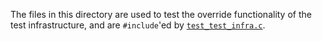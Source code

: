 The files in this directory are used to test the override functionality of the
test infrastructure, and are `#include`'ed by
[`test_test_infra.c`](../../test_test_infra.c).
